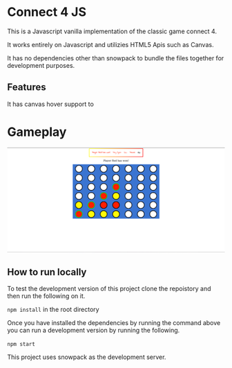 # Connect 4 JS

This is a Javascript vanilla implementation of the classic game connect 4.

It works entirely on Javascript and utilizies HTML5 Apis such as Canvas.

It has no dependencies other than snowpack to bundle the files together for development purposes.

## Features

It has canvas hover support to

# Gameplay

![Gameplay](app_gameplay.png)

## How to run locally

To test the development version of this project clone the repoistory and then run the following on it.

`npm install` in the root directory

Once you have installed the dependencies by running the command above you can run a development version by running the following.

`npm start`

This project uses snowpack as the development server.